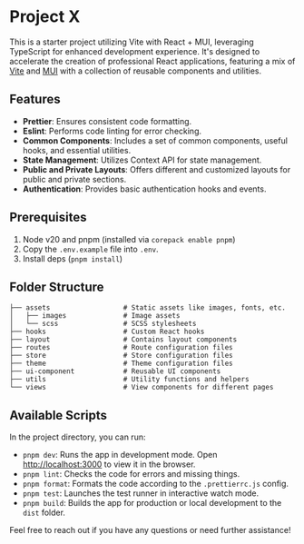 # Project X

This is a starter project utilizing Vite with React + MUI, leveraging TypeScript for enhanced development experience. It's designed to accelerate the creation of professional React applications, featuring a mix of [Vite](https://vitejs.dev/guide/) and [MUI](https://mui.com) with a collection of reusable components and utilities.

## Features

- **Prettier**: Ensures consistent code formatting.
- **Eslint**: Performs code linting for error checking.
- **Common Components**: Includes a set of common components, useful hooks, and essential utilities.
- **State Management**: Utilizes Context API for state management.
- **Public and Private Layouts**: Offers different and customized layouts for public and private sections.
- **Authentication**: Provides basic authentication hooks and events.

## Prerequisites

1. Node v20 and pnpm (installed via `corepack enable pnpm`)
2. Copy the `.env.example` file into `.env`.
3. Install deps (`pnpm install`)

## Folder Structure

```
├── assets                  # Static assets like images, fonts, etc.
│   ├── images              # Image assets
│   └── scss                # SCSS stylesheets
├── hooks                   # Custom React hooks
├── layout                  # Contains layout components
├── routes                  # Route configuration files
├── store                   # Store configuration files
├── theme                   # Theme configuration files
├── ui-component            # Reusable UI components
├── utils                   # Utility functions and helpers
└── views                   # View components for different pages
```

## Available Scripts

In the project directory, you can run:

- `pnpm dev`: Runs the app in development mode. Open [http://localhost:3000](http://localhost:3000) to view it in the browser.
- `pnpm lint`: Checks the code for errors and missing things.
- `pnpm format`: Formats the code according to the `.prettierrc.js` config.
- `pnpm test`: Launches the test runner in interactive watch mode.
- `pnpm build`: Builds the app for production or local development to the `dist` folder.

Feel free to reach out if you have any questions or need further assistance!
